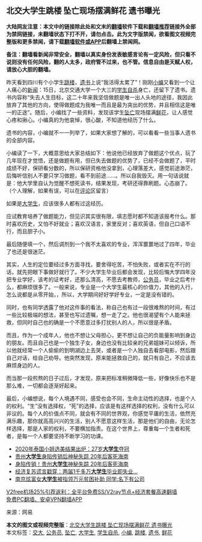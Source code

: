  <h2>北交大学生跳楼 坠亡现场摆满鲜花 遗书曝光</h2> <p class="notice"><b>大陆网友注意：本文中的链接除此处和文末的<a href="https://github.com/bannedbook/fanqiang" >翻墙</a>软件下载和<a href="https://github.com/killgcd/justmysocks/blob/master/README.md">翻墙推荐</a>链接外全部为禁网链接，未翻墙状态下打不开，请勿点击。此为文字版禁闻，欲看图文视频完整版和更多禁闻，请下载<a href="https://github.com/bannedbook/fanqiang">翻墙软件或APP</a>后翻墙上禁闻网。</p><p>备注：翻墙看新闻非常安全，翻墙以真实身份发表敏感言论有一定风险，但只看不说则没有任何风险，翻的人太多，政府管不过来，也不管。信息自由是天赋人权，请放心大胆的翻墙。</b></p>  <div class="entry"> <p>昨天看到四川有个小学生<a href="https://www.bannedbook.org/bnews/tag/%e8%b7%b3%e6%a5%bc/" class="st_tag internal_tag" rel="tag" title="标签 跳楼 下的日志">跳楼</a>，<a href="https://www.bannedbook.org/bnews/tag/%E9%81%97%E4%B9%A6/" class="st_tag internal_tag" rel="tag" title="标签 遗书 下的日志">遗书</a>上说“我活得太累了”！刚刚<a href="https://www.bannedbook.org/bnews/tag/%E5%B0%8F%E7%BC%96/" class="st_tag internal_tag" rel="tag" title="标签 小编 下的日志">小编</a>又看到一个让人痛心的<span class='wp_keywordlink_affiliate'><a href="https://www.bannedbook.org/" title="新闻">新闻</a></span>：15日，北京交通大学一个大三的<a href="https://www.bannedbook.org/bnews/tag/%E5%AD%A6%E7%94%9F%E8%87%AA%E6%9D%80/" class="st_tag internal_tag" rel="tag" title="标签 学生自杀 下的日志">学生自杀</a>身亡，还留下了遗书。遗书内容称“失去人生目标，这二十年来我坚信做题是唯一出人头地的途径，我因此放弃了其他的方向，使得做题成为我唯一而且是最为突出的优势，并且相信这是唯一的正途”。随后，小编找了一些资料，发现该学生<a href="https://www.bannedbook.org/bnews/tag/%E5%9D%A0%E4%BA%A1/" class="st_tag internal_tag" rel="tag" title="标签 坠亡 下的日志">坠亡</a>现场摆满<a href="https://www.bannedbook.org/bnews/tag/%E9%B2%9C%E8%8A%B1/" class="st_tag internal_tag" rel="tag" title="标签 鲜花 下的日志">鲜花</a>，让人感觉心疼和揪心。小编真的为他哀悼，很心酸，不知道他经历了什么。</p> <p>遗书的内容，小编就不一一列举了，如果大家想了解的，可以看看一些当事人遗书的全部内容。</p> <p>小编读了一下，大概意思给大家总结如下：他说他已经放弃了做题这个优点，玩了几年现在才觉悟，还是做题有用，但已失去做题的优势了，已经不会做题了，平时成绩不好，保研看分数的，所以保研资格他没拿到，心理落差大，感觉前途渺茫，后悔听信别人不要只学习做题，看不到前途……。所以自我毁灭。用一句话说就是：他大学里自认为觉醒不想死读书，结果发现，考研还得靠刷题。心态崩了。（个人理解，如果有误，可以在<span class='wp_keywordlink_affiliate'><a href="https://www.bannedbook.org/bnews/comments/" title="新闻评论" target="_blank">评论</a></span>区留言）</p>  <p>如果是<a href="https://www.bannedbook.org/bnews/tag/%e5%a4%a7%e5%ad%a6%e7%94%9f/" class="st_tag internal_tag" rel="tag" title="标签 大学生 下的日志">大学生</a>，应该很多人都有过这经历。</p> <p>应试教育培养了做题能力，但见识其实很有限，填志愿时都不知道该报考什么。那时喜欢历史，又怕不好就业；喜欢汉语言，家里反对；喜欢英语，但自己口语不行，而且胆子小。</p> <p>最后随便填一个，然后调剂到一个我不太喜欢的专业，浑浑噩噩地过了四年，毕业了也还是很迷茫。</p>  <p>其实，人生的定位要经过多方面寻找，要舍得吃苦，不怕失败，或者实在不行的话，就先把眼下事做好就行了。不少大学生毕业后都会发现，比较后悔大学四年没把专业学好，该考的证考好，还那么清高，不愿去考教师，<a href="https://www.bannedbook.org/bnews/tag/%e5%85%ac%e5%8a%a1%e5%91%98/" class="st_tag internal_tag" rel="tag" title="标签 公务员 下的日志">公务员</a>，毕业之后考什么，都麻烦很多了。一般来说，专业是一个大学生最核心的价值力，其他的入行，怎么说都是从零开始，，所以，大学期间好好学好专业，一定是没有错的。</p> <p>同时，也有同学透露了他对这件事的看法，称自己也有过一段很难熬的时间，有过一些比较极端的想法，甚至也写过遗嘱，想一走了之。他也很渴望有个人能来拯救，但同时自己也的确是一个不愿意过多打扰别人的人，所以很是矛盾。</p> <p>而且，作为一个成年人，他也不想让父母担心，更不想让自己的负能量影响到身边的朋友。而且自己也是一个独生子女，身边也没有比较亲的兄弟姐妹可以倾诉，所以他就经常一个人偷偷的到明湖边上去哭，或者是一个人独自去看部电影，然后跟自己对话，给自己劝导。他突然发现，原来能拯救自己的，就只有自己，不应该去麻烦身边的人。</p>  <p>而当那一段煎熬的日子过后，才发现，原来把标准稍微降低一些，好像快乐也不是那么难，一切都会逐渐好起来。</p> <p>最后，小编想说，每个人境遇不同，感受也会不同，生命主动性的选择，也是个人的权利。“生”没有选择权，“死”的选择，应该是有这样选择的权利，没有什么可以非议的。每个人的价值点不同，就会有不同的世界观，你感觉平庸的生活，依然充满乐趣，那你就高高兴兴的生活，别人不愿意这样生活，那是他们的自由，无论怎样选择，那是人家的权利，不要横加指责。在这个世界上，尊重每一个生者和死者，是每一个人都要坚持不断学习的功课。</p> <ul class='op-related-articles' title='相关阅读'> <li><a href='https://www.bannedbook.org/bnews/baitai/20201214/1447506.html' target='_blank'>2020年泰国小姐选美结果出炉：27岁<b>大学生</b>夺冠</a></li> <li><a href='https://www.bannedbook.org/bnews/comments/20201213/1447077.html' target='_blank'>贵州<b>大学生</b>身陷传销后神秘失踪 20年后客死海南</a></li> <li><a href='https://www.bannedbook.org/bnews/cbnews/20201213/1446894.html' target='_blank'>身陷传销！贵州<b>大学生</b>神秘失踪 20年后客死海南</a></li> <li><a href='https://www.bannedbook.org/bnews/finance/20201207/1443485.html' target='_blank'>经济复苏谎言戳穿：两届1千多万<b>大学生</b>毕业即失业…</a></li> <li><a href='https://www.bannedbook.org/bnews/baitai/20201205/1442626.html' target='_blank'>南京炫富女<b>大学生</b>被指领万元贫困补助 同学:名下有公司</a></li> </ul> <p class="texttj"> <a href="https://github.com/bannedbook/fanqiang/wiki/V2ray%E6%9C%BA%E5%9C%BA" target="_blank">V2free机场25%引荐返利：全平台免费SS/V2ray节点+经济套餐高速翻墙</a><br/> <a href="https://github.com/bannedbook/fanqiang/wiki/%E7%A6%81%E9%97%BB%E7%BD%91%E5%AE%89%E5%8D%93%E7%BF%BB%E5%A2%99%E6%96%B0%E9%97%BBAPP" target="_blank">免费PC翻墙、安卓VPN翻墙APP</a></p><p> 来源：网易 </p> <a name='sharetosocial'></a>       <div><b>本文的图文或视频完整版</b>：<a href='https://www.bannedbook.org/bnews/lifebaike/20201218/1450426.html'>北交大学生跳楼 坠亡现场摆满鲜花 遗书曝光</a></div>  </div><!--END ENTRY--> <div class="postfooter"> <div>本文标签：<a href="https://www.bannedbook.org/bnews/tag/%E4%BA%A4%E5%A4%A7/" rel="tag">交大</a>, <a href="https://www.bannedbook.org/bnews/tag/%e5%85%ac%e5%8a%a1%e5%91%98/" rel="tag">公务员</a>, <a href="https://www.bannedbook.org/bnews/tag/%E5%9D%A0%E4%BA%A1/" rel="tag">坠亡</a>, <a href="https://www.bannedbook.org/bnews/tag/%e5%a4%a7%e5%ad%a6%e7%94%9f/" rel="tag">大学生</a>, <a href="https://www.bannedbook.org/bnews/tag/%E5%AD%A6%E7%94%9F%E8%87%AA%E6%9D%80/" rel="tag">学生自杀</a>, <a href="https://www.bannedbook.org/bnews/tag/%E5%B0%8F%E7%BC%96/" rel="tag">小编</a>, <a href="https://www.bannedbook.org/bnews/tag/%e8%b7%b3%e6%a5%bc/" rel="tag">跳楼</a>, <a href="https://www.bannedbook.org/bnews/tag/%E9%81%97%E4%B9%A6/" rel="tag">遗书</a>, <a href="https://www.bannedbook.org/bnews/tag/%E9%B2%9C%E8%8A%B1/" rel="tag">鲜花</a></div>  </div><!--END POSTFOOTER--> 